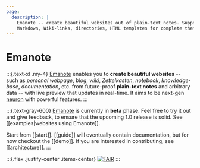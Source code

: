```yaml
---
page:
  description: |
    Emanote -- create beautiful websites out of plain-text notes. Supports
    Markdown, Wiki-links, directories, HTML templates for complete theming.
---
```

# Emanote

:::{.text-xl .my-4}
[Emanote][gh] enables you to **create beautiful websites** -- such as *personal webpage*, *blog*, *wiki*, *Zettelkasten*, *notebook*, *knowledge-base*, *documentation*, etc. from future-proof **plain-text notes** and arbitrary data -- with live preview that updates in real-time. It aims to be next-gen [neuron](https://neuron.zettel.page/) with powerful features.
:::

:::{.text-gray-600}
[Emanote][gh] is currently in **beta** phase. Feel free to try it out and give feedback, to ensure that the upcoming 1.0 release is solid. See [[examples|websites using Emanote]].

Start from [[start]]. [[guide]] will eventually contain documentation, but for now checkout the [[demo]]. If you are interested in contributing, see [[architecture]].
:::

:::{.flex .justify-center .items-center}
[![FAIR](https://img.shields.io/badge/FAIR-pledge-blue)](https://www.fairforall.org/about/)
:::

[gh]: https://github.com/srid/emanote